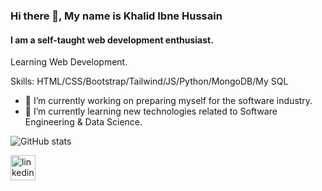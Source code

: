 ### Hi there 👋, My name is Khalid Ibne Hussain
#### I am a self-taught web development enthusiast.


Learning Web Development.

Skills: HTML/CSS/Bootstrap/Tailwind/JS/Python/MongoDB/My SQL

- 🔭 I’m currently working on preparing myself for the software industry. 
- 🌱 I’m currently learning new technologies related to Software Engineering & Data Science. 




![GitHub stats](https://github-readme-stats.vercel.app/api?username=khalid-Ibne-Hussain&show_icons=true)  

[<img src='https://cdn.jsdelivr.net/npm/simple-icons@3.0.1/icons/linkedin.svg' alt='linkedin' height='40'>](https://www.linkedin.com/in/https://www.linkedin.com/in/khalid-tuhin/)  

